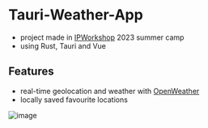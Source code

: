 # Tauri-Weather-App
- project made in [IPWorkshop](https://www.ipworkshop.ro) 2023 summer camp
- using Rust, Tauri and Vue

## Features
- real-time geolocation and weather with [OpenWeather](https://openweathermap.org/api)
- locally saved favourite locations

![image](https://github.com/Alle43221/Tauri-Weather-App/assets/79206599/602f6047-d429-43b3-b795-3d51a457fec9)
 
